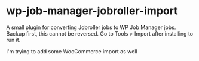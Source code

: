 # wp-job-manager-jobroller-import
A small plugin for converting Jobroller jobs to WP Job Manager jobs. Backup first, this cannot be reversed. 
Go to Tools > Import after installing to run it.

I'm trying to add some WooCommerce import as well
